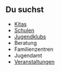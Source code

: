 ## Du suchst

- [Kitas](Kitas/Kitas.md)
- [Schulen](Schulen/Schulen.md)
- [Jugendklubs](Jugendclubs/Jugendklubs.md)
- Beratung
- Familienzentren
- Jugendamt
- [Veranstaltungen](Veranstaltungen/Veranstaltungen.md)
